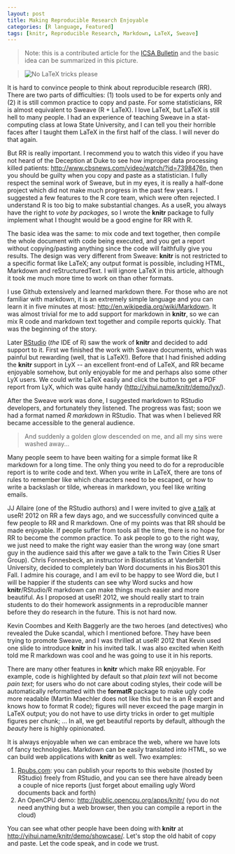 ```yaml
---
layout: post
title: Making Reproducible Research Enjoyable
categories: [R language, Featured]
tags: [knitr, Reproducible Research, Markdown, LaTeX, Sweave]
---
```


> Note: this is a contributed article for the [ICSA Bulletin](http://www.icsa.org/bulletin/) and the basic idea can be summarized in this picture.

> ![No LaTeX tricks please](http://i.imgur.com/jrwbX.jpg)

It is hard to convince people to think about reproducible research (RR). There are two parts of difficulties: (1) tools used to be for experts only and (2) it is still common practice to copy and paste. For some statisticians, RR is almost equivalent to Sweave (R + LaTeX). I love LaTeX, but LaTeX is still hell to many people. I had an experience of teaching Sweave in a stat-computing class at Iowa State University, and I can tell you their horrible faces after I taught them LaTeX in the first half of the class. I will never do that again.

But RR is really important. I recommend you to watch this video if you have not heard of the Deception at Duke to see how improper data processing killed patients: <http://www.cbsnews.com/video/watch/?id=7398476n>, then you should be guilty when you copy and paste as a statistician. I fully respect the seminal work of Sweave, but in my eyes, it is really a half-done project which did not make much progress in the past few years. I suggested a few features to the R core team, which were often rejected. I understand R is too big to make substantial changes. As a useR, you always have the right to _vote by packages_, so I wrote the **knitr** package to fully implement what I thought would be a good engine for RR with R.

The basic idea was the same: to mix code and text together, then compile the whole document with code being executed, and you get a report without copying/pasting anything since the code will faithfully give you results. The design was very different from Sweave: **knitr** is not restricted to a specific format like LaTeX; any output format is possible, including HTML, Markdown and reStructuredText. I will ignore LaTeX in this article, although it took me much more time to work on than other formats.

I use Github extensively and learned markdown there. For those who are not familiar with markdown, it is an extremely simple language and you can learn it in five minutes at most: <http://en.wikipedia.org/wiki/Markdown>. It was almost trivial for me to add support for markdown in **knitr**, so we can mix R code and markdown text together and compile reports quickly. That was the beginning of the story.

Later [RStudio](http://www.rstudio.org) (_the_ IDE of R) saw the work of **knitr** and decided to add support to it. First we finished the work with Sweave documents, which was painful but rewarding (well, that is LaTeX!). Before that I had finished adding the **knitr** support in LyX -- an excellent front-end of LaTeX, and RR became enjoyable somehow, but only enjoyable for me and perhaps also some other LyX users. We could write LaTeX easily and click the button to get a PDF report from LyX, which was quite handy (<http://yihui.name/knitr/demo/lyx/>).

After the Sweave work was done, I suggested markdown to RStudio developers, and fortunately they listened. The progress was fast; soon we had a format named _R markdown_ in RStudio. That was when I believed RR became accessible to the general audience.

> And suddenly a golden glow descended on me, and all my sins were washed away...

Many people seem to have been waiting for a simple format like R markdown for a long time. The only thing you need to do for a reproducible report is to write code and text. When you write in LaTeX, there are tons of rules to remember like which characters need to be escaped, or how to write a backslash or tilde, whereas in markdown, you feel like writing emails.

JJ Allaire (one of the RStudio authors) and I were invited to give [a talk](http://yihui.name/slides/2012-knitr-RStudio.html) at useR! 2012 on RR a few days ago, and we successfully convinced quite a few people to RR and R markdown. One of my points was that RR should be made enjoyable. If people suffer from tools all the time, there is no hope for RR to become the common practice. To ask people to go to the right way, we just need to make the right way easier than the wrong way (one smart guy in the audience said this after we gave a talk to the Twin Cities R User Group). Chris Fonnesbeck, an instructor in Biostatistics at Vanderbilt University, decided to completely ban Word documents in his Bios301 this Fall. I admire his courage, and I am evil to be happy to see Word die, but I will be happier if the students can see why Word sucks and how **knitr**/RStudio/R markdown can make things much easier and more beautiful. As I proposed at useR! 2012, we should really start to train students to do their homework assignments in a reproducible manner before they do research in the future. This is not hard now.

Kevin Coombes and Keith Baggerly are the two heroes (and detectives) who revealed the Duke scandal, which I mentioned before. They have been trying to promote Sweave, and I was thrilled at useR! 2012 that Kevin used one slide to introduce **knitr** in his invited talk. I was also excited when Keith told me R markdown was cool and he was going to use it in his reports.

There are many other features in **knitr** which make RR enjoyable. For example, code is highlighted by default so that _plain text_ will not become _pain text_; for users who do not care about coding styles, their code will be automatically reformatted with the **formatR** package to make ugly code more readable (Martin Maechler does not like this but he is an R expert and knows how to format R code); figures will never exceed the page margin in LaTeX output; you do not have to use dirty tricks in order to get multiple figures per chunk; ... In all, we get beautiful reports by default, although the _beauty_ here is highly opinionated.

It is always enjoyable when we can embrace the web, where we have lots of fancy technologies. Markdown can be easily translated into HTML, so we can build web applications with **knitr** as well. Two examples:

1. [Rpubs.com](http://rpubs.com): you can publish your reports to this website (hosted by RStudio) freely from RStudio, and you can see there have already been a couple of nice reports (just forget about emailing ugly Word documents back and forth)
2. An OpenCPU demo: <http://public.opencpu.org/apps/knitr/> (you do not need anything but a web browser, then you can compile a report in the cloud)

You can see what other people have been doing with **knitr** at <http://yihui.name/knitr/demo/showcase/>. Let's stop the old habit of copy and paste. Let the code speak, and in code we trust.

